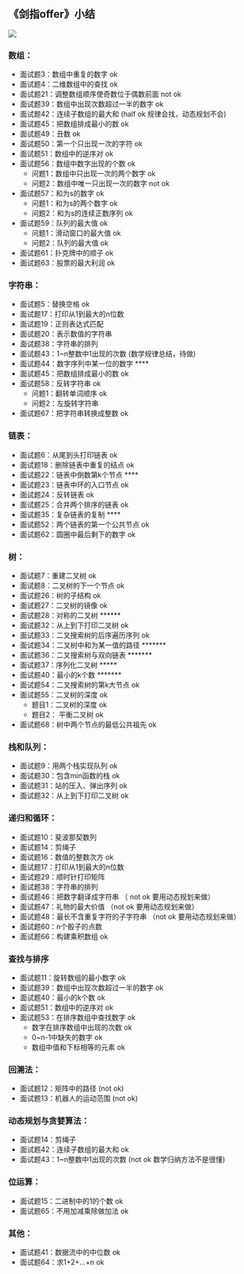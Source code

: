 ## 《剑指offer》小结
![](https://camo.githubusercontent.com/1f038b55904b9a36ae084db09c9e5ce5272c6fb6/68747470733a2f2f616967726f75707a2d313235383238353738372e636f732e61702d7368616e676861692e6d7971636c6f75642e636f6d2f626c6f672f31353439303234353537303635332e6a7067)


### 数组：
- 面试题3：数组中重复的数字 ok
- 面试题4：二维数组中的查找 ok
- 面试题21：调整数组顺序使奇数位于偶数前面 not ok
- 面试题39：数组中出现次数超过一半的数字 ok
- 面试题42：连续子数组的最大和 (half ok 规律会找，动态规划不会)
- 面试题45：把数组排成最小的数 ok
- 面试题49：丑数 ok
- 面试题50：第一个只出现一次的字符 ok
- 面试题51：数组中的逆序对 ok
- 面试题56：数组中数字出现的个数 ok
    - 问题1：数组中只出现一次的两个数字 ok
    - 问题2：数组中唯一只出现一次的数字 not ok
- 面试题57：和为s的数字 ok
    - 问题1：和为s的两个数字 ok
    - 问题2：和为s的连续正数序列 ok             
- 面试题59：队列的最大值 ok
    - 问题1：滑动窗口的最大值 ok
    - 问题2：队列的最大值 ok
- 面试题61：扑克牌中的顺子 ok
- 面试题63：股票的最大利润 ok

### 字符串：
- 面试题5：替换空格 ok
- 面试题17：打印从1到最大的n位数
- 面试题19：正则表达式匹配
- 面试题20：表示数值的字符串
- 面试题38：字符串的排列
- 面试题43：1~n整数中1出现的次数 (数学规律总结，待做)
- 面试题44：数字序列中某一位的数字 ****
- 面试题45：把数组排成最小的数 ok
- 面试题58：反转字符串 ok
    - 问题1：翻转单词顺序 ok
    - 问题2：左旋转字符串
- 面试题67：把字符串转换成整数 ok

### 链表：
- 面试题6：从尾到头打印链表 ok
- 面试题18：删除链表中重复的结点 ok
- 面试题22：链表中倒数第k个节点  ****
- 面试题23：链表中环的入口节点 ok
- 面试题24：反转链表 ok
- 面试题25：合并两个排序的链表 ok
- 面试题35：复杂链表的复制   ****
- 面试题52：两个链表的第一个公共节点 ok
- 面试题62：圆圈中最后剩下的数字 ok

### 树：
- 面试题7：重建二叉树 ok
- 面试题8：二叉树的下一个节点 ok
- 面试题26：树的子结构 ok
- 面试题27：二叉树的镜像 ok
- 面试题28：对称的二叉树        ******
- 面试题32：从上到下打印二叉树 ok
- 面试题33：二叉搜索树的后序遍历序列 ok
- 面试题34：二叉树中和为某一值的路径        *******
- 面试题36：二叉搜索树与双向链表        *******
- 面试题37：序列化二叉树        *****
- 面试题40：最小的k个数         *******
- 面试题54：二叉搜索树的第k大节点 ok
- 面试题55：二叉树的深度 ok
    - 题目1：二叉树的深度 ok
    - 题目2： 平衡二叉树 ok
- 面试题68：树中两个节点的最低公共祖先 ok

### 栈和队列：
- 面试题9：用两个栈实现队列 ok
- 面试题30：包含min函数的栈 ok
- 面试题31：站的压入、弹出序列 ok
- 面试题32：从上到下打印二叉树 ok

### 递归和循环：
- 面试题10：斐波那契数列
- 面试题14：剪绳子
- 面试题16：数值的整数次方 ok
- 面试题17：打印从1到最大的n位数
- 面试题29：顺时针打印矩阵
- 面试题38：字符串的排列
- 面试题46：把数字翻译成字符串 （ not ok 要用动态规划来做）
- 面试题47：礼物的最大价值 （not ok 要用动态规划来做）
- 面试题48：最长不含重复字符的子字符串 （not ok 要用动态规划来做）
- 面试题60：n个骰子的点数
- 面试题66：构建乘积数组 ok

### 查找与排序
- 面试题11：旋转数组的最小数字 ok
- 面试题39：数组中出现次数超过一半的数字 ok
- 面试题40：最小的k个数 ok
- 面试题51：数组中的逆序对 ok
- 面试题53：在排序数组中查找数字 ok
    - 数字在排序数组中出现的次数 ok
    - 0~n-1中缺失的数字 ok
    - 数组中值和下标相等的元素 ok

### 回溯法：
- 面试题12：矩阵中的路径 (not ok)
- 面试题13：机器人的运动范围 (not ok)

### 动态规划与贪婪算法：
- 面试题14：剪绳子
- 面试题42：连续子数组的最大和 ok
- 面试题43：1~n整数中1出现的次数 (not ok 数学归纳方法不是很懂)

### 位运算：
- 面试题15：二进制中的1的个数 ok
- 面试题65：不用加减乘除做加法 ok

### 其他：
- 面试题41：数据流中的中位数 ok
- 面试题64：求1+2+…+n ok

